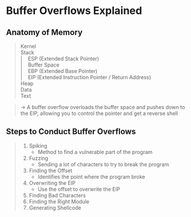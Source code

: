 # Buffer Overflows Explained

## Anatomy of Memory
> Kernel  
> Stack  
> | &nbsp;&nbsp; ESP (Extended Stack Pointer)  
> | &nbsp;&nbsp; Buffer Space  
> | &nbsp;&nbsp; EBP (Extended Base Pointer)  
> | &nbsp;&nbsp; EIP (Extended Instruction Pointer / Return Address)  
> Heap  
> Data  
> Text  

> &rarr; A buffer overflow overloads the buffer space and pushes down to the EIP, allowing you to control the pointer and get a reverse shell

## Steps to Conduct Buffer Overflows
> 1. Spiking
>       - Method to find a vulnerable part of the program
> 2. Fuzzing
>       - Sending a lot of characters to try to break the program
> 3. Finding the Offset
>       - Identifies the point where the program broke
> 4. Overwriting the EIP
>       - Use the offset to overwrite the EIP
> 5. Finding Bad Characters
> 6. Finding the Right Module
> 7. Generating Shellcode